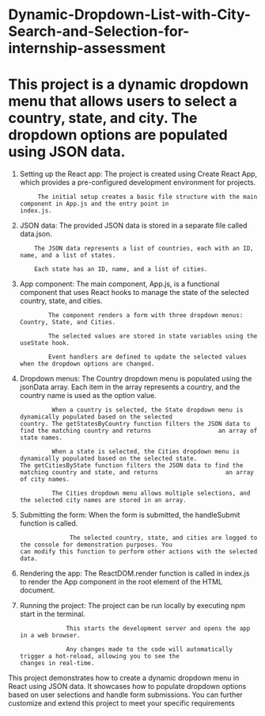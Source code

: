 # Dynamic-Dropdown-List-with-City-Search-and-Selection-for-internship-assessment

# This project is a dynamic dropdown menu that allows users to select a country, state, and city. The dropdown options are populated using JSON data.

1. Setting up the React app:
            The project is created using Create React App, which provides a pre-configured development environment for                 projects.
   
            The initial setup creates a basic file structure with the main component in App.js and the entry point in                  index.js.

3. JSON data:
           The provided JSON data is stored in a separate file called data.json.
   
           The JSON data represents a list of countries, each with an ID, name, and a list of states.
   
           Each state has an ID, name, and a list of cities.

5. App component:
               The main component, App.js, is a functional component that uses React hooks to manage the state of the                     selected country, state, and cities.
   
               The component renders a form with three dropdown menus: Country, State, and Cities.
   
               The selected values are stored in state variables using the useState hook.
   
               Event handlers are defined to update the selected values when the dropdown options are changed.

7. Dropdown menus:
                The Country dropdown menu is populated using the jsonData array. Each item in the array represents a                       country, and the country name is used as the option value.
   
                When a country is selected, the State dropdown menu is dynamically populated based on the selected                        country. The getStatesByCountry function filters the JSON data to find the matching country and returns                   an array of state names.
   
                When a state is selected, the Cities dropdown menu is dynamically populated based on the selected state.                  The getCitiesByState function filters the JSON data to find the matching country and state, and returns                   an array of city names.
   
                The Cities dropdown menu allows multiple selections, and the selected city names are stored in an array.

9. Submitting the form:
                     When the form is submitted, the handleSubmit function is called.
   
                     The selected country, state, and cities are logged to the console for demonstration purposes. You                         can modify this function to perform other actions with the selected data.

10. Rendering the app:
                   The ReactDOM.render function is called in index.js to render the App component in the root                                element of the HTML document.

11. Running the project:
                     The project can be run locally by executing npm start in the terminal.
   
                     This starts the development server and opens the app in a web browser.
   
                     Any changes made to the code will automatically trigger a hot-reload, allowing you to see the                             changes in real-time.

This project demonstrates how to create a dynamic dropdown menu in React using JSON data. It showcases how to populate dropdown options based on user selections and handle form submissions. You can further customize and extend this project to meet your specific requirements
